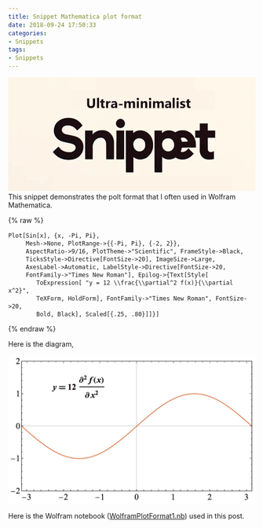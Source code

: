 ```yaml
---
title: Snippet Mathematica plot format
date: 2018-09-24 17:50:33
categories:
- Snippets
tags:
- Snippets
---
```


![Snippet](/uploads/images/0000/Snippet.jpg)
This snippet demonstrates the polt format that I often used in Wolfram Mathematica.

<!-- more -->

{% raw %}
```
Plot[Sin[x], {x, -Pi, Pi}, 
     Mesh->None, PlotRange->{{-Pi, Pi}, {-2, 2}}, 
     AspectRatio->9/16, PlotTheme->"Scientific", FrameStyle->Black, 
     TicksStyle->Directive[FontSize->20], ImageSize->Large, 
     AxesLabel->Automatic, LabelStyle->Directive[FontSize->20, 
     FontFamily->"Times New Roman"], Epilog->{Text[Style[ 
        ToExpression[ "y = 12 \\frac{\\partial^2 f(x)}{\\partial x^2}", 
        TeXForm, HoldForm], FontFamily->"Times New Roman", FontSize->20, 
        Bold, Black], Scaled[{.25, .80}]]}]
```
{% endraw %}

Here is the diagram,

![Wolfram](/uploads/images/2018/WolframPlotFormat1.png)

Here is the Wolfram notebook ([WolframPlotFormat1.nb](/uploads/files/2018/WolframPlotFormat1.zip)) used in this post.